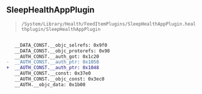 ## SleepHealthAppPlugin

> `/System/Library/Health/FeedItemPlugins/SleepHealthAppPlugin.healthplugin/SleepHealthAppPlugin`

```diff

   __DATA_CONST.__objc_selrefs: 0x9f0
   __DATA_CONST.__objc_protorefs: 0x98
   __AUTH_CONST.__auth_got: 0x1c20
-  __AUTH_CONST.__auth_ptr: 0x1058
+  __AUTH_CONST.__auth_ptr: 0x1048
   __AUTH_CONST.__const: 0x37e0
   __AUTH_CONST.__objc_const: 0x3ec0
   __AUTH.__objc_data: 0x1b00

```
